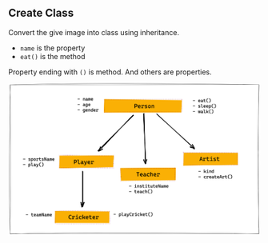 ## Create Class

Convert the give image into class using inheritance.

- `name` is the property
- `eat()` is the method

Property ending with `()` is method. And others are properties.

![](../assets/inheritance.png)
